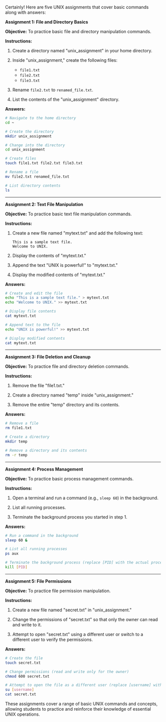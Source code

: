 
Certainly! Here are five UNIX assignments that cover basic commands along with answers:

**Assignment 1: File and Directory Basics**

**Objective:** To practice basic file and directory manipulation commands.

**Instructions:**

1. Create a directory named "unix_assignment" in your home directory.

2. Inside "unix_assignment," create the following files:
   - `file1.txt`
   - `file2.txt`
   - `file3.txt`

3. Rename `file2.txt` to `renamed_file.txt`.

4. List the contents of the "unix_assignment" directory.

**Answers:**

```bash
# Navigate to the home directory
cd ~

# Create the directory
mkdir unix_assignment

# Change into the directory
cd unix_assignment

# Create files
touch file1.txt file2.txt file3.txt

# Rename a file
mv file2.txt renamed_file.txt

# List directory contents
ls
```

---

**Assignment 2: Text File Manipulation**

**Objective:** To practice basic text file manipulation commands.

**Instructions:**

1. Create a new file named "mytext.txt" and add the following text:
   ```
   This is a sample text file.
   Welcome to UNIX.
   ```

2. Display the contents of "mytext.txt."

3. Append the text "UNIX is powerful!" to "mytext.txt."

4. Display the modified contents of "mytext.txt."

**Answers:**

```bash
# Create and edit the file
echo "This is a sample text file." > mytext.txt
echo "Welcome to UNIX." >> mytext.txt

# Display file contents
cat mytext.txt

# Append text to the file
echo "UNIX is powerful!" >> mytext.txt

# Display modified contents
cat mytext.txt
```

---

**Assignment 3: File Deletion and Cleanup**

**Objective:** To practice file and directory deletion commands.

**Instructions:**

1. Remove the file "file1.txt."

2. Create a directory named "temp" inside "unix_assignment."

3. Remove the entire "temp" directory and its contents.

**Answers:**

```bash
# Remove a file
rm file1.txt

# Create a directory
mkdir temp

# Remove a directory and its contents
rm -r temp
```

---

**Assignment 4: Process Management**

**Objective:** To practice basic process management commands.

**Instructions:**

1. Open a terminal and run a command (e.g., `sleep 60`) in the background.

2. List all running processes.

3. Terminate the background process you started in step 1.

**Answers:**

```bash
# Run a command in the background
sleep 60 &

# List all running processes
ps aux

# Terminate the background process (replace [PID] with the actual process ID)
kill [PID]
```

---

**Assignment 5: File Permissions**

**Objective:** To practice file permission manipulation.

**Instructions:**

1. Create a new file named "secret.txt" in "unix_assignment."

2. Change the permissions of "secret.txt" so that only the owner can read and write to it.

3. Attempt to open "secret.txt" using a different user or switch to a different user to verify the permissions.

**Answers:**

```bash
# Create the file
touch secret.txt

# Change permissions (read and write only for the owner)
chmod 600 secret.txt

# Attempt to open the file as a different user (replace [username] with the actual username)
su [username]
cat secret.txt
```

These assignments cover a range of basic UNIX commands and concepts, allowing students to practice and reinforce their knowledge of essential UNIX operations.
